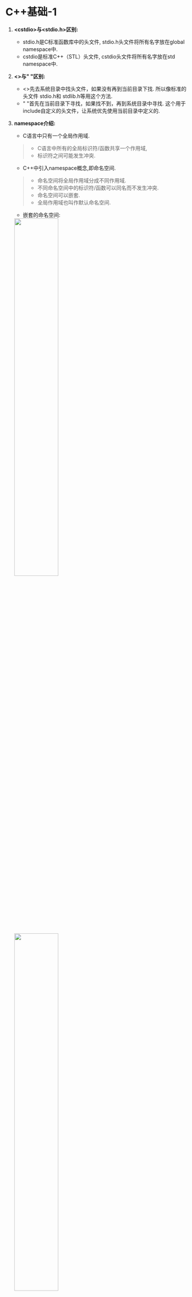 # C++基础-1

1. **\<cstdio>与<stdio.h>区别:**
   - stdio.h是C标准函数库中的头文件, stdio.h头文件将所有名字放在global namespace中.
   - cstdio是标准C++（STL）头文件, cstdio头文件将所有名字放在std namespace中.
2. **<>与" "区别:**
   - <>先去系统目录中找头文件，如果没有再到当前目录下找. 所以像标准的头文件 stdio.h和 stdlib.h等用这个方法.
   - " "首先在当前目录下寻找，如果找不到，再到系统目录中寻找. 这个用于include自定义的头文件，让系统优先使用当前目录中定义的.
3. **namespace介绍:**
   - C语言中只有一个全局作用域.
   > - C语言中所有的全局标识符/函数共享一个作用域, 
   > - 标识符之间可能发生冲突.

   - C++中引入namespace概念,即命名空间.
   > - 命名空间将全局作用域分成不同作用域.
   > - 不同命名空间中的标识符/函数可以同名而不发生冲突.
   > - 命名空间可以嵌套.
   > - 全局作用域也叫作默认命名空间.

   - 嵌套的命名空间:
   <img src="../image/screenshot_namespace.png" width="50%" height="50%" />
   <img src="../image/screenshot_namespace1.png" width="50%" height="50%" />

   using指令: 可以使用using namespace 指令告诉编译器后续代码正在使用那个命名空间中的标识符/函数.
4. **继承和派生类:**
   - 继承允许我们依据另一个类来定义一个类,这使得创建和维护一个应用程序变得更容易,也达到了重用代码功能和提高效率的效果.
   - 当创建一个类时,不需要重新编写成员变量和成员函数,只需要指定新建的类继承一个已有的类即可.这个已有的类称为基类, 新建的类称为派生类.
   例: 
      单继承:`class derived-class: public/protected/private base-class`  
      多继承: `class derived-class: public/protected/private base-class, public/protected/private base-class1`
   - 继承有三种继承类型:public, protected, private. 我们通常使用public.
     公有继承(public): 当一个类派生自公有基类时,基类的公有成员也是派生类的公有成员,基类的保护成员也是派生类的保护成员,基类的私有成员不能直接被派生类访问,但是可以通过调用基类的公有和保护成员来访问.
     保护继承(protected): 当一个类派生自保护基类时, 基类的公有和保护成员将称为派生类的保护成员.
     私有继承(private): 当一个类派生自私有基类时, 基类的公有和保护成员将成为派生类的私有成员.
5. **访问控制和继承:**
   **在没有继承的情况下，protected和private相同.**
    ![截图](../image/screenshot.png)
6. **重载运算符和重载函数:**  
   - 当调用一个重载函数或重载运算符时，编译器通过所使用的参数类型与定义中的参数类型进行对比,决定选用最合适的定义,选择最合适的重载函数或重载运算符的过程称为**重载决策**.
   - 重载函数: 在同一作用域内,可以声明几个功能类似的同名函数,但是这些函数的形参(个数或类型或顺序)必须不同.
   - 重载运算符: 可以重新定义或重载C++内置的大部分运算符.
      > 重载的运算符是带有特殊名称的函数,函数名是由关键字operator和其后要重载运算符符号构成的,与其他函数一样,重载运算符有一个返回类型和一个参数列表.例:`Box operator+(const Box& b)`
    <img src="../image/screenshot_operator.png" width="30%" height="30%" />
   - 上图例子中中的 if (p1 == p2) 语句，相当于对象p1调用函数“operator==”，把对象p2作为一个参数传递给该函数，从而实现了两个对象的比较。
7. **多态和虚函数:**
   
   <img src="../image/screenshot_duotai.png" width="30%" height="30%" />

   - 上图中导致输出错误的原因是调用函数area()被编译器设置为基类中的版本,这就是所谓的**静态多态**或**静态链接**-函数调用在程序执行前就已经设置好了,故也叫**早绑定**.
  
   <img src="../image/screenshot_duotai_virtual.png" width="30%" height="30%" />

   - 上图中输出正确结果原因是area()函数会在每个子类中具有不同的实现.这就是**多态**的一般使用方式.
   - 虚函数: 是在基类中使用关键字virtual声明的函数. 在派生类中重新定义基类中定义的虚函数时, 会告诉编译器不要静态链接到该函数, 这种操作称为**动态链接**或**后期绑定**.
   - 纯虚函数: 在基类中定义虚函数，以便在派生类中重新定义该函数更好地适用于对象，但是您在基类中又不能对虚函数给出有意义的实现，这个时候就会用到纯虚函数。

   - **虚函数机制：每个含有虚函数的类都有各自的一张虚函数表VTABLE。每个派生类的VTABLE继承了它各个基类的VTABLE，如果基类VTABLE中包含某一项（虚函数的入口地址），则其派生类的VTABLE中也将包含同样的一项，但是两项的值可能不同。如果派生类中重载了该项对应的虚函数，则派生类VTABLE的该项指向重载后的虚函数，如果派生类中没有对该项对应的虚函数进行重新定义，则使用基类的这个虚函数地址。在创建含有虚函数的类的对象的时候，编译器会在每个对象的内存布局中增加一个vptr指针项，该指针指向本类的VTABLE。在通过基类对象的指针（设为bp）调用一个虚函数时，编译器生成的代码是先获取所指对象的vtb1指针，然后调用vtb1所指向类的VTABLE中的对应项（具体虚函数的入口地址）.**

    ```cpp
      // C++ program for function overriding 

      #include <bits/stdc++.h> 
      using namespace std; 

      class base 
      { 
      public: 
      virtual void print () 
      { cout<< "print base class" <<endl; } 

      void show () 
      { cout<< "show base class" <<endl; } 
      }; 

      class derived:public base 
      { 
      public: 
      void print () //print () is already virtual function in derived class, we could also declared as virtual void print () explicitly 
      { cout<< "print derived class" <<endl; } 

      void show () 
      { cout<< "show derived class" <<endl; } 
      }; 

      //main function 
      int main() 
      { 
      base *bptr; 
      derived d; 
      bptr = &d; 

      //virtual function, binded at runtime (Runtime polymorphism) 
      bptr->print(); 

      // Non-virtual function, binded at compile time 
      bptr->show(); 

      return 0; 
      } 

    ```

      > `virtual int area() = 0;` = 0 告诉编译器,函数没有主体, 是纯虚函数.
    当类声明中包含纯虚函数时，这个类就称为一个**抽象基类**, 抽象类不能创建对象.
    [抽象基类](https://mp.weixin.qq.com/s?__biz=MzI3MDQyMDE2OQ==&mid=2247483809&idx=1&sn=144348310332b6a5de32155a7b4318a6&chksm=ead01007dda79911218cc31d467f41635e28f909e22778e83b490cc842a476151ceeb6713c95&mpshare=1&scene=1&srcid=&sharer_sharetime=1592918136665&sharer_shareid=87c63c66f42a4150bca9a3d2a69b5061&exportkey=A7%2B%2Fuf0ZpqScS3kyQlBUPuM%3D&pass_ticket=R96mvFDYo82O%2Fc57eWjA4QoEvDw%2F%2BpQ1a7j09aliMQ1EM4LeBaECwTCGmavT3NOK#rd)

    <img src="../image/lingxingjicheng.png" width="30%" height="30%" />

   - **多重继承:** 继承一个以上的基类, 多重继承容易产生的问题是菱形继承，带来的问题就是`derivedClass`和`baseClass`之间有两条通道，因此在构造`derivedClass`时会调用两次`baseClass`.解决这个问题的方法是采用虚继承——`virtual`继承. 
   [多重继承](https://mp.weixin.qq.com/s?__biz=MzI3MDQyMDE2OQ==&mid=2247483809&idx=1&sn=144348310332b6a5de32155a7b4318a6&chksm=ead01007dda79911218cc31d467f41635e28f909e22778e83b490cc842a476151ceeb6713c95&mpshare=1&scene=1&srcid=&sharer_sharetime=1592918136665&sharer_shareid=87c63c66f42a4150bca9a3d2a69b5061&exportkey=A7%2B%2Fuf0ZpqScS3kyQlBUPuM%3D&pass_ticket=R96mvFDYo82O%2Fc57eWjA4QoEvDw%2F%2BpQ1a7j09aliMQ1EM4LeBaECwTCGmavT3NOK#rd)

8. **数据抽象和数据封装:**
   - 数据抽象指只向外界提供关键信息,并隐藏实现细节.C++类为数据抽象提供了可能,其可以向外界提供用于操作的公有方法,外界实际上并不清楚类的内部实现.
   - 数据抽象和数据封装的好处:
     > 类的内部受到保护,不会因无意的用户级错误导致对象状态受损.
     > 类实现可能随着时间的推移而发生变化,以便对应不断变化的需求,或者应对那些要求不改变用户级代码的错误报告。
9.  **预处理器:**
    - 预处理器是一些指令,指示编译器在实际编译之前所需完成的预处理.
    - 所有的预处理器指令都是以(#)开头,只有空格符可以出现在预处理器之前,预处理器指令不是C++语言,所以它们不会以分号(;)结尾.
      > `#include`指令用于把头文件包含到源文件中.
    - #define预处理指令用于创建符号常量,该符号常量通常被称为**宏**.
      > 例: `#define PI 3.14159`
    - 参数宏:使用#define来定义一个带参数的宏.
      > 例: `#define MIN(a,b) (a < b ? a : b)`
    - 条件编译: 可以用来有选择的对部分程序源代码进行编译.
      <img src="../image/screenshot_define.png" width="100%" height="100%" />
10. **信号处理:**
    - 信号是由操作系统传给进程的中断,会提前终止一个程序,可以通过ctrl+c产生中断.
    - 下表所列信号可以在程序中捕获:
      <img src="../image/screenshot_signal.png" width="70%" height="70%" />
    - C++信号处理库提供signal函数来捕获突发/中断事件.
      > 例: `signal(SIGINT, signalHandler);`  //捕获到ctrl+c中断时执行signalHandler函数.
    - raise()函数:其可以生成突发/中断信号.
      > 例: `raise( SIGINT);` // 可以产生一个与ctrl+c效果相同的一个中断.
11. **异常处理:**
    - C++异常是指在程序运行时发生的特殊情况,比如尝试除以零操作.
    - C++异常处理涉及到三个关键字:
      > throw: 当出现问题时,程序会抛出一个异常.
      > catch: 用于捕获异常,可以捕获C++标准内置的异常(定义在\<exception>中)),也可以自定义异常.
      > try: try块中放置可能抛出异常的代码,try块中的代码被称为**保护代码**.
12. **动态内存:**
    - C++程序中的内存分为两部分:
      > - 栈: 在函数内部声明的所有变量都占用栈内存.
      > - 堆: 用于动态内存分配.
    - 很多时候,我们无法提前预知需要多少内存来存储某个定义变量中的特定信息,所需内存的大小需要在运行时才能确定,这时就需要分配堆中的内存,使用new和delete运算符.
      > 例: `int *array=new int [m];`  //动态分配,数组长度为 m
13. **模板:**
    [模板讲解](https://blog.csdn.net/lms1008611/article/details/81985815)
    - 人们需要编写多个形式和功能都相似的函数或类, 于是C++引人了**函数模板**和**类模板**, 编译器从函数模板和类模板可以自动生成多个函数和类，避免了程序员的重复劳动.
      例: ./template/template.c
    * 函数模板:
    > 函数模板可以用来创建一个通用的函数，以支持多种不同的形参，避免重载函数的函数体重复设计.
    ```
      template<typename(或class) T>
      <返回类型><函数名>(参数表)
      {
        函数体
      }
    ```
14. **智能指针:**
    - 动态内存管理经常会出现两种问题: 一种是忘记释放内存, 会造成内存泄漏; 一种是尚有指针引用内存的情况下就释放了它, 就会产生引用非法内存的指针.
    - 为了更加容易（更加安全）的使用动态内存, 引入了智能指针的概念. 智能指针的行为类似常规指针, 重要的区别是它负责自动释放所指向的对象.
    - 智能指针分类:
      > unique_ptr: 持有对对象的独有权, 即unique_ptr不共享它所管理的对象(两个unique_ptr不能指向一个对象).
      > shared_ptr: 共享所有权的智能指针，允许多个指针指向同一个对象.
      > weak_ptr: 不控制所指向对象生存期的智能指针，它指向一个由shared_ptr管理的对象，将一个weak_ptr绑定到一个shared_ptr不会改变shared_ptr的引用计数。一旦最后一个指向对象的shared_ptr被销毁，对象就会被释放，即使有weak_ptr指向对象，对象还是会被释放.
15. **引用:**
    - 引用不是对象, 而是一个对象的一个别名.
    - 定义指针时编译器会自动分配内存, 而引用不会单独分配空间.
    - 指针作为参数时, 会拷贝指针作为参数, 由于指针指向的是一个对象, 因此在函数内可以实现对指针所指向对象的修改. 引用作为参数时, 实际是传递对象的本身因此不需要拷贝. 
16. **vector:**
    - vector将元素存储在连续内存空间中, 当添加的元素超过原先分配的内存大小时, 就需要重新申请空间, 并把原来的元素移到新的内存中. 通常vector实现通常会比空间需求分配更大的空间, 以避免在添加元素时频繁的重新分配空间并对数据进行移动.
17. **class**和**struct**: 本质没有区别(都可以定义类), 只是默认访问控制权限不同(class默认为private, struct默认为public)
18. **sizeof**: 其是操作符而不是函数, 结果为参数数据占用的空间大小而不是参数维数.
    **strlen**: 从参数所指向的内存开始往后计数, 直到内存中的内容为0(即'\0').
    **string**: 字符串是以'\0'结尾的字符数组.

    <table><tr><td bgcolor=AntiqueWhite>char *str3 = "hello";//最后有一个”隐形“的'\0'
    
    printf("test3 %lu %lu\n\n", sizeof(str3), strlen(str3)); //8 5
    注: str3并不是一个数组，而是一个字符指针, 因此sizeof(str3)为8, strlen还是从str3指向的地址开始，直到遇到’\0’，即得到长度5</td></tr></table>
    <table><tr><td bgcolor=AntiqueWhite> char str1[8] = "hello";
    
    printf("test1 %lu %lu\n\n", sizeof(str1), strlen(str1)); //8 5
    注: str1占用空间是8，而strlen仍然是5</td></tr></table>
    <table><tr><td bgcolor=AntiqueWhite> char str2[] = {'h','e','l','l','o'};
    
    printf("test2 %lu %lu\n\n", sizeof(str2), strlen(str2)); //5 10
    注: 在str2中没有看到'\0'，所以你可能看到的结果是10，也可能是另外一个莫名其妙的值，甚至可能导致程序崩溃</td></tr></table>
    <table><tr><td bgcolor=AntiqueWhite> char str4[] = "hello";
    
    testArr(str4);//8 5 
    注: 当数组作为参数时，实际上只是一个指针，所以用sizeof计算时，会得到8</td></tr></table>
    <table><tr><td bgcolor=AntiqueWhite> char str6[10] = {0};
    
    printf("test6 %lu %lu\n\n", sizeof(str6), strlen(str6)); //10 0
    注: sizeof结果为10，但是由于都是0，因此strlen得到长度位0</td></tr></table>
    <table><tr><td bgcolor=AntiqueWhite> char str7[5] = "hello";
    
    printf("test7 %lu %lu\n\n", sizeof(str7), strlen(str7)); //5 10
    注: sizeof结果是5，它没有空间容纳最后的’\0’, 因此导致strlen计算的结果和test2一样，可能会是任意值</td></tr></table>

19. **const用法:**
	参考资料[链接](https://www.jb51.net/article/118141.htm)
	1. 修饰常量:
	> * 基本原则: const 变量不可修改.
	2. const与指针:
	> const与指针的关系分为两种: 
	> * `const int* val`或`int const *val`: 可以改变指针指向，不能改变所指变量的值.
	> * `int* const val`: 不能改变指针指向，可以改变所指变量的值.
	> 总结: **左定值, 右定向**
    3. const修饰类对象:
	> * 基本原则: const修饰类对象时，其对象中的任何成员都不能被修改. const修饰的对象，该对象的任何非const成员函数都不能调用该对象，因为任何非const成员函数都会有修改成员变量的可能.
	4. const修饰类的成员变量
	> * 基本原则: const修饰的成员变量不能被修改，同时只能在初始化列表中被初始化，因为常量只能被初始化，不能被赋值.
	5. const修饰类的成员函数:
	> * 基本原则: 不能修改对象中的成员变量, 也不能调用类中任何非const成员函数(因为调用非const成员函数可能会修改对象中的成员变量).

20. **const常量与define宏定义的区别:**
	1. 处理阶段不同:
	> define是在预处理阶段，define常量从未被编译器看见，因为在预处理阶段就已经替换了. 而const常量在编译阶段使用.
	2. 类型和安全检查不同:
	> define没有类型，不做任何检查，仅仅是字符替换，没有类型安全检查，并且在字符替换时可能会产生意料不到的错误. const常量有明确的类型，在编译阶段会进行类型检查.
	3. 存储方式不同:
	> define是字符替换，有多少地方使用，就会替换多少次，不会分配内存. 编译器通常不会为const常量分配空间，只是将它们保存在符号表内，使他们成为一个编译期间的一个常量，没有读取内存的操作，效率也很高.
	
21. **static作用:**
	参考资料[链接](https://www.jianshu.com/p/321afbde1b48)
	1. 全局静态变量: 
   	> * 在全局变量前加关键字static, 全局变量就定义成为一个全局静态变量.
	> * 内存中位置: 静态存储区(在整个程序运行期间一直存在)
	> * 初始化: 未经初始化的全局静态变量会被自动初始化为0(自动对象的值是任意值)
	> * 静态全局变量与普通全局变量的区别在于: 全局静态变量在声明他的文件之外是不可见的，准确地说是从定义之处开始，到文件结尾．其他文件中可以定义相同名字的变量，不会产生冲突. 
	> 例: 加了static关键字的全局变量只能在本文件中使用. 例如在a.c中定义了static int a=10;那么在b.c中用extern int a是拿不到a的值得，a的作用域只在a.c中.

    2. 局部静态变量: 
   	> * 在局部变量前加上关键字static, 局部变量就变成一个局部静态变量.
	> * 内存中位置: 静态存储区
	> * 初始化: 未经初始化的全局静态变量会被自动初始化为0(自动对象的值是任意值)
	> * 作用域: 作用域仍为局部作用域，当定义它的函数或语句块结束的时候，作用域结束．但是当局部静态变量离开作用域后并没有销毁，而是仍然驻留在内存当中，只不过我们不能再对它进行访问，直到该函数再次被调用，并且值不变．
 
    3. 静态函数: 
	> * 在函数返回类型前加关键字static, 函数就定义为静态函数. 函数的定义和声明在默认情况下都是extern的, 静态函数与普通函数不同，它只能在声明它的文件中可见，不能被其他文件所使用.
	> 定义静态函数的好处在于: 静态函数不能被其他文件使用, 其他文件中可以定义相同名字的函数，不会发生冲突.

	4. 类的静态成员:
	> * 相对于非静态数据成员(每个实例都会有一个数据成员的拷贝), 静态数据成员在程序中有且仅有一个拷贝, 由该类型的实例对象所共享. 也就是说，**静态数据成员是该类的所有对象共有的**. 
	> * 因为静态数据成员在全局区，属于类所有对象共享，所以，它不属于特定的实例，在没有产生类实例的作用域也可见，即在没有产生类实例时，我们就可以操作它.
	> * 与全局变量相比，静态数据成员具有两个优势: 第一，静态数据成员没有进入程序的全局命名空间，所以不存在与其他名字冲突的可能性，另外一点，静态数据成员可以是private成员，而全局变量不行，从这一方面说，静态数据成员维护了类的封装性.

	5. 类的静态函数:
	> * 与静态数据成员一样，我们可以为类创建静态成员函数，它为类的全部实例服务．
	> * 静态成员函数的this指针是缺省的，这很好理解，因为其并不属于某一个对象; 而普通成员函数一般都隐藏了一个指向自身的this指针.
	> * 因为静态成员函数的this指针是缺省的，所以其没办法访问类的非静态成员函数（联系this指针的作用），只能访问类的静态数据成员和静态成员函数.
	> * 因为静态成员函数的this指针是缺省的，所以不能将其定义为虚函数，因为虚函数表需要通过this指针访问。同理静态成员变量也无法使用虚函数.

	**注: 对一个类中成员变量和成员函数来说，加了static关键字，则此变量/函数就没有了this指针了，必须通过类名才能访问.**

22. **指针和引用的区别:**
	1. 指针有自己的一块空间, 而引用只是一个别名.
	2. 使用sizeof看一个指针大小为8(64为操作系统), 而引用则是被引用对象的大小.
	3. 指针可以被初始化为NULL, 而引用必须被初始化且必须是一个已有对象的引用.
	4. 作为参数传递时，指针需要被解引用才可以对对象进行操作，而直接对引用的修改都会改变引用所指向的对象.

23. **数组和链表的区别:**
	参考资料[链接](https://www.nowcoder.com/tutorial/93/2550f96bf7034399a3eb6dd3dafdce82)
	1. 数组: 
	> * 数组将元素在内存中连续存放, 可以通过下标快速访问数组中的任何元素. 数组在非末尾插入和删除数据效率低, 插入和删除数据时都会产生数据在内存中的移动和拷贝.
	2. 链表:
	> * 链表中的元素在内存中不是顺序存储的，而是通过存在元素中的指针联系到一起. 如果要访问链表中一个元素，需要从第一个元素开始，一直找到需要的元素位置. 但是增加和删除一个元素对于链表数据结构就非常简单了，只要修改元素中的指针就可以了. 

24. **C++内存管理:**
	参考资料[链接](https://www.jianshu.com/p/19771f5a89ea)
	1. 栈区(stack): 存放为运行时函数分配的局部变量、函数参数、返回数据、返回地址等. 函数执行结束后栈区自动释放. 栈内存分配效率高，由操作系统和编译器自动分配，但存储空间有限.
	2. 堆区(heap): 调用new/malloc函数时在堆区动态分配内存，同时需要调用delete/free来手动释放申请的内存, 否则可能会发生内存泄露和内存越界情况.
	3. 全局区(静态区): 存储程序的全局变量和静态变量.
	4. 常量区: 常量区内存空间存储常量（包括字符串等内容）.
	5. 代码区: 代码区存放函数体的二进制代码.

25. **静态链接库与动态链接库:**
    1. 当程序与静态库链接时，库中所有的目标文件都会被copy到可执行文件中，造成代码量增多. 而动态库是在运行时才将代码copy到内存中.
    2. 因为静态库是在编译的时候就已经完成copy，所以运行速度快，而动态库是在运行的时候才拷贝需要的函数，所以运行速度慢（可以理解为静态库是以空间换了时间）.
    3. 动态库是被多个程序共享，而静态库是每个程序拥有自己的一份copy.
    4. 如果需要对程序中的库进行修改和优化，使用动态库只需要重新将库编译即可；而使用静态库则需要将依赖静态库的文件都重新编译.

26. **inline函数的作用:**
	1. 优点: 指定为内联函数避免频繁调用消耗大量的栈空间。将函数指定为inline，就是在其调用位置展开，从而能对提高运行效率(不用再去寻找函数的实现).
	2. 缺点: 在调用位置展开从而也决定了内联函数的缺点，增大了代码量，从而消耗了内存空间.

27. **extern关键字的作用:**
	告诉编译器，这是一个全局变量或函数，如果在本文件中没有找到相应的变量或函数，可以在后面或其他文件中寻找.

28. **哪些情况下必须使用初始化列表:**
	1. 初始化类的成员有两种方式，一是使用初始化列表，二是在构造函数体内进行赋值操作. 使用初始化列表主要是基于性能问题.
	2. 常量成员，引用类型成员必须采用初始化列表形式，因为这两种成员只能初始化，不能赋值.
	3. 对于没有构造函数的类类型，因为使用初始化列表可以不必调用默认构造函数来完成初始化, 而直接调用拷贝构造函数初始化，这样是非常高效的.

29. **指针函数和函数指针:**
	1. 指针函数，简单的来说，就是一个返回指针的函数，其本质是一个函数，而该函数的返回值是一个指针.
	> 例: `int *fun(int x,int y)`
	2. 函数指针: 指向函数入口地址的指针. **指向函数的指针变量不是固定指向哪一个函数的，而只是表示定义了一个这样类型的变量，它是专门用来存放函数的入口地址的; 在程序中把哪一个函数的地址赋给它，它就指向哪一个函数**.
	> * 参考资料[链接1](https://www.jianshu.com/p/405a81d8e7b4)
	> * 参考资料[链接2](https://www.jianshu.com/p/6e858052b0f9)
	> * 格式: 类型名 (*指针变量名)(函数参数列表)
	> * 函数指针的用途: 调用函数和做函数的参数.

30. **#和##区别:**
	参考资料[链接](https://www.jianshu.com/p/595bd0d4eff3)
	> #: 预处理阶段进行替换.
	> ##: 将##前面与##后面的内容做连接，构成一个新的值，这个新的值不是一个字符串.

31. **单引号(')和双引号("):**
	> 单引号: 表明单个字符.
	> 双引号: 表示字符串.

32. **野指针:**
	> 1. 定义: 指向一个已删除的对象或未申请访问受限内存区域的指针.
	> 2. 产生原因: 
	> * 未初始化指针变量: 
	`int i = 3;`
	`int* p;`
	`*p=i;`  //野指针, p指向的内存访问受限. 因为指针未初始化，**指向的内存块是随机的**.
	> * 指针释放后之后未置空(悬空指针).
	`int i = 3;`
	`int* p = new int[3]`
	`delete [] a;`
	`*p = 3; `  // 野指针, p指向的内存访问受限. 此内存块已被delete释放.

33. **register关键字:**
	> 1. register关键字请求编译器将变量尽可能存储在CPU内部存储器中, 而不是通过内存寻址访问, 以提高效率. 
		注: 如果定义了很多register变量, 可能会超过CPU的寄存器个数, 超过容量, 因此是尽可能.
	> 2. register修饰的几点限制:
	> * register变量必须是能被CPU所接受的类型. 这通常意味着register变量必须是一个单个的值，并且长度应该小于或者等于整型的长度. 不过，有些机器的寄存器也能存放浮点数.
    > * 因为register变量可能不存放在内存中，所以不能用“&”来获取register变量的地址. 由于寄存器的数量有限，而且某些寄存器只能接受特定类型的数据（如指针和浮点数），因此真正起作用的register修饰符的数目和类型都依赖于运行程序的机器，而任何多余的register修饰符都将被编译程序所忽略. 在某些情况下，把变量保存在寄存器中反而会降低程序的运行速度. 因为被占用的寄存器不能再用于其它目的; 或者变量被使用的次数不够多，不足以装入和存储变量所带来的额外开销.
    > * 早期的C编译程序不会把变量保存在寄存器中，除非你命令它这样做，这时register修饰符是C语言的一种很有价值的补充. 然而，随着编译程序设计技术的进步，在决定那些变量应该被存到寄存器中时，现在的C编译环境能比程序员做出更好的决定. 实际上，许多编译程序都会忽略register修饰符，因为尽管它完全合法，但它仅仅是暗示而不是命令.
	> 3. **C++编译器有自己的优化方式，即使不使用register关键字编译器也会自动优化.**

34. **override关键字:**
	参考资料[链接](http://c.biancheng.net/view/1561.html)
	> override关键字告诉编译器, 该函数应该**覆盖**基类中的函数. 如果该函数实际上没有覆盖任何函数, 例如形参类型不同则无法覆盖, 则会导致编译器报错.

35. **STL--string类**
* C++ 从 C 继承的字符串概念仍然是以 '\0' 为结束符的 char 数组。
* 字符串中元素的访问可使用两种方法访问字符串中的单一字符：下标操作符[] 和成员函数at()，两者区别：
  > 1）下标操作符 [] 在使用时不检查索引的有效性
	> 2) 函数 at() 在使用时会检查下标是否有效。
* find() 函数和没有搜索到期望的字符（或子串），则返回 npos；若搜索成功，则返回搜索到的第 1 个字符或子串的位置

36. **STL--容器**
容器资料[链接](http://c.biancheng.net/stl/sequence_container/)
* array<T,N> (数组容器) ：是一个长度固定的序列，有 N 个 T 类型的对象，不能增加或删除元素。
* vector<T> (向量容器) ：是一个长度可变的序列，用来存放T类型的对象。必要时，可以自动增加容量，但只能在序列的末尾高效地增加或删除元素。
* deque<T> (双向队列容器) ：是一个长度可变的、可以自动增长的序列，在序列的两端都不能高效地增加或删除元素。
* list<T> (链表容器) 是一个长度可变的、由 T 类型对象组成的序列，它以双向链表的形式组织元素，在这个序列的任何地方都可以高效地增加或删除元素。访问容器中任意元素的速度要比前三种容器慢，这是因为 list<T> 必须从第一个元素或最后一个元素开始访问，需要沿着链表移动，直到到达想要的元素。
* forward list<T> (正向链表容器) ：是一个长度可变的、由 T 类型对象组成的序列，它以单链表的形式组织元素，是一类比链表容器快、更节省内存的容器，但是它内部的元素只能从第一个元素开始访问。

37. **STL--map容器**
**map容器资料[链接](http://c.biancheng.net/stl/map/)** ,map容器是一种关联容器，对象的位置取决于和它关联的键的值。
**map容器有四种：**
  > 1. map<K,T>: 保存pair<const K,T>类型的元素。map容器中的每个键值都是唯一的，不允许有重复的键值，可以进行一对一或者一对多的映射。map容器中的元素都是有序的，元素在容器中内的顺序是通过比较键确定的。
	> 2. multimap<K,T>:与map<K,T>容器类似，也会对元素排序。不通点在于multimap容器允许使用重复的键值。
	> 3. unordered_map<K,T>:其中的pair<const K,T>元素的顺序并不是由键值确定的，而是由键值的哈希表决定的。
	> 4. unordered_map<K,T>:也可以通过键值生成的哈希值来确定对象的位置，允许有重复的键值。

38. **map容器：**
- map<K,T>每个T类型的对象都有一个关联的K类型的键。容器内对象的位置是通过比较键决定的,map 使用 less<K> 对元素排序。
- STL map 容器对元素的组织方式并没有具体要求，但元素一般都会保存在一个平衡二叉树中。容器中的元素被组织成一个平衡二叉树，因而树的高度——根节点和叶节点之间的高度是最低的。如果每个节点的左子树和右子树的高度差不超过 1，那么可以说这棵二叉树就是平衡的。
- map<K，T> 中的每个元素都是同时封装了对象及其键的 pair<const K，T> 类型对象，这里不能修改 const K，否则会影响容器结构。
- map元素创建函数：
	> pair<const K,T>和make_pair:插入map中不存在的元素。例：std::pair<char,int>('a',100)
	> make_pair <T1,T2>()  例：std::make_pair("Ann",25)
- map插入元素函数：
  > 成员函数 insert():返回一个 pair<iterator,bool> 对象。对象的成员 first 是一个map<K,T>迭代器, 它要么指向插入元素，要么指向阻止插入的元素。如果 map 中已经保存了一个和这个键相同的对象，就会出现后面这种情况。这个对象的成员变量 second (布尔型)是返回对象，如果插入成功，返回值为 true，否则为 false。
- map获取元素函数：
  > 成员函数 at() 返回的是参数键对应的对象。如果这个键不存在，就会拋出 out_of_range 异常。
	> 成员函数 find() 可以返回一个元素的迭代器，这个元素的键值和对象匹配。
- map删除元素函数：
  > 成员函数erase(): 通过迭代器或键值删除元素
- map迭代器：
  > for (std::map<char,int>::iterator it=mymap.begin(); it!=mymap.end(); ++it)
				std::cout << it->first << " => " << it->second << '\n';

39. **emplace_back()取代push_back():**
> push_back()函数向容器中加入一个临时对象时，首先会调用构造函数生成这个对象，然后调用拷贝构造函数将这个对象放入容器中，最后释放临时对象。
> emplace_back()函数向容器中加入临时对象，临时对象原地构造，没有赋值或移动的操作。
**emplace()与insert():**
> 与上例相同
**综上：emplace_back()/emplace()相比push_back()/insert()最大的作用是避免了不必要的临时变量，因此执行速度快、效率更高。**

40. **virtual析构函数**:
> 定义一个父类的指针，指向子类对象，而在delete 父类指针时，期望释放对象。但父类析构函数不加Virtual修饰，则只会调用父类析构函数，而不调用子类析构函数，导致只释放了对象的父类部分，而子类部分没有释放.

41. **explicit关键字:**
> 主要是用来修饰类的构造函数，表明该构造函数是显式的，禁止单参数构造函数的隐式转换, 即如果c++类的其中一个构造函数有一个参数，那么在编译的时候就会有一个缺省的转换操作：将该构造函数对应数据类型的数据转换为该类对象。
[explicit讲解1](https://www.jb51.net/article/101557.htm)
[explicit讲解2](https://www.cnblogs.com/gklovexixi/p/5622681.html)

42. **C++类中的特殊成员函数:**
  六个函数特殊成员函数分别是：  
  * 默认构造函数:
    > 默认构造函数指不需要参数就能初始化的构造函数。包含无参和所有参数有默认值两种类型的构造函数。
  * 复制构造函数:
    > 复制构造函数用于将一个对象复制到新创建的对象中，它用于**利用一个同类对象初始化一个新创建的对象**.

    > 默认复制构造函数的功能局限:默认的复制构造函数是逐个复制非静态成员的值. 这种复制操作是**浅拷贝**.因此在以下场景需要提供显式地复制构造函数.
    > - 类声明中包含静态成员变量
    > - 类成员是使用new分配动态内存来初始化的指向数据的指针

  * 赋值运算符:
    > 赋值运算符在将已有的对象赋给另一个对象的时候调用.
    > 默认的赋值运算符也是对成员进行逐个的值复制——**浅拷贝**.
  * 析构函数
  * 移动构造函数
    > C++11新增，该类的右值对象为参数的构造函数，其余同复制构造函数。
  * 移动复制运算符
    > 同复制赋值运算符，唯一不同是参数为右值。
  **C++11新增了=default和=delete函数修饰符，提示编译器使用默认或者删除默认的特殊函数。需要注意的是这两个修饰符只能修饰上述特殊函数.**
  [default讲解](https://mp.weixin.qq.com/s?__biz=MzI2OTA3NTk3Ng==&mid=2649284831&idx=1&sn=177853e985bb3d443b736e7f63152a9d&chksm=f2f993b8c58e1aae2f353beefa1dd30b50ec5ecde2e9f18a5af799286deb5a125305b5232b00&mpshare=1&scene=1&srcid=0326Mq0sWvh9bTYMTlZumlTn&sharer_sharetime=1585311683398&sharer_shareid=87c63c66f42a4150bca9a3d2a69b5061&exportkey=AxJXk5ZcW%2B1aJ7YUQJGB0%2BI%3D&pass_ticket=QGB2T9QUKj9%2FDBqTZFRux2fE2MBP33SOaQpnm2b6PMup%2BAIscHX8wNq7hY6vPvW%2F#rd)
  [特殊成员函数讲解](https://www.jb51.net/article/155953.htm)

43. **多进程和多线程:**
  * 基于进程的多任务处理是**程序的并发执行**.
  * 基于线程的多任务处理是同一**程序的片段的并发执行**.
  > 多线程程序包含可以同时运行的两个或多个部分。这样的程序中的每个部分称为一个线程，每个线程定义了一个单独的执行路径.
  > 多个线程访问同一资源时，为了保证数据的一致性，最简单的方式就是使用 mutex（互斥锁）.
  [互斥锁讲解](https://www.cnblogs.com/zhanghu52030/p/9166737.html)

44. **左值,右值和左值引用,右值引用:**
  [左,右值含义](https://www.jianshu.com/p/d19fc8447eaa)
  * C++11中可以取地址的、有名字的就是左值.
  * C++11中不能取地址的、没有名字的就是右值（将亡值或纯右值）.
  **区分左值和右值的便捷方法：看能不能对表达式取地址，如果能，则为左值，否则为右值.**

  * 左值引用就是对一个左值进行引用的类型. 右值引用就是对一个右值进行引用的类型.
  **左值引用只能绑定左值，右值引用只能绑定右值，如果绑定的不对，编译就会失败.**
  
  > 1. 左值引用， 使用 T&, 只能绑定左值
  > 2. 右值引用， 使用 T&&， 只能绑定右值
  > 3. 常量左值， 使用 const T&, 既可以绑定左值又可以绑定右值
  > 4. 已命名的右值引用，编译器会认为是个左值

45. **深浅拷贝:**
  [深浅拷贝含义1](https://www.jb51.net/article/120922.htm)
  [深浅拷贝含义2](https://www.yanbinghu.com/2020/01/05/12139.html)
  * 浅拷贝:指的是仅拷贝对象的所有成员，而不包括其引用对象（例如指针指向的内容）.
  * 深拷贝:除了拷贝其成员本身的值之外，还拷贝的成员指向的动态内存区域等类似的内容.

46. **static_cast:**
  * 用于基类和派生类之间指针或引用的转换
    > 上行转换（派生类转换为基类）是安全的.
    > 下行转换（基类转换为派生类）是不安全的(因为没有动态类型检查).
  * 基本类型数据之间的转换.
  * 空指针转换为目标类型的指针.
  * 任何类型转换为`void`类型.

  注意：static_cast不能转换掉expression的const、volatile、或者__unaligned属性

47. **dynamic_cast:**
  * 用于基类和派生类之间指针或引用的转换
    > 上行转换和下行转换都是安全的，还可以用于类之间的交叉转换.

48. **const_cast:**
  * `const_cast` 用于移除变量的`const`或者`volatile`限定符(只能进行指针、引用类型转换).

49. **reinterpret_cast:**
  * `reinterpret_cast`可以用来处理无关类型之间的转换.

50. **原码，反码和补码:**
  * 原码，反码和补码: [原码，反码和补码讲解](http://www.itheima.com/news/20200116/103436.html)
    - 原码: 原码就是符号位加上真值的绝对值，即用第一位表示符号，其余位表示值.
      > [+1]（原码） = 0000 0001
      > [-1]（原码） = 1000 0001
      > 原码是人脑最容易理解和计算的表示方式.
    - 反码: 正数的反码是其本身，负数的反码是在其原码的基础上，符号位不变，其余各个位取反.
      > [+1] = [00000001]（原码）= [00000001]（反码）
      > [-1] = [10000001]（原码）= [11111110]（反码）
      > 可见如果一个反码表示的是负数，人脑无法直观的看出来它的数值。通常要将其转换成原码再计算.
    - 补码: 正数的补码就是其本身，负数的补码是在其原码的基础上，符号位不变，其余各位取反，最后+1.
      > [+1] = [00000001]（原码） = [00000001]（反码） = [00000001]（补码）
      > [-1] = [10000001]（原码） = [11111110]（反码） = [11111111]（补码）
      > 对于负数，补码表示方式也是人脑无法直观看出其数值的。通常也需要转换成原码在计算其数值.

    * 补码做为计算机中二进制储存形式.
    * 补码产生原因: 在计算机中的数值运算归根截底都是加法运算, 原码和反码在计算减法运算时不能解决所有问题，因此补码恰好解决了所遇到的问题.[详见](http://www.itheima.com/news/20200116/103436.html)

51. **this:**
  * `this`指针是所有成员函数的**隐含参数**, 可以通过`this`指针访问对象的非静态函数和成员变量。
  [this 指针](http://c.biancheng.net/view/170.html)

52. **类成员初始化列表:**
  [Member Initializer List](https://www.geeksforgeeks.org/when-do-we-use-initializer-list-in-c/)
  [Member Initializer List Example](https://www.geeksforgeeks.org/output-of-c-program/)
  * 优先使用成员初始化列表而不是构造函数内赋值操作，因为成员初始化列表效率更高些.

53. **类的前置声明:** (详见`./design_pattern/adapter_pattern.cpp`) 
    [类的前置声明一](https://mp.weixin.qq.com/s?__biz=MzI3MDQyMDE2OQ==&mid=2247483747&idx=1&sn=f31b2047e10cc040b68005d30f11de41&chksm=ead010c5dda799d308303a3ca44b99cb5b618f3650abc50420cebf469eeb34e3ff87f5019e13&mpshare=1&scene=1&srcid=&sharer_sharetime=1592924309287&sharer_shareid=87c63c66f42a4150bca9a3d2a69b5061&exportkey=AwZ2A%2BZsNrCDwHN6uHs%2B6AQ%3D&pass_ticket=R96mvFDYo82O%2Fc57eWjA4QoEvDw%2F%2BpQ1a7j09aliMQ1EM4LeBaECwTCGmavT3NOK#rd)

    [类的前置声明二](https://mp.weixin.qq.com/s?__biz=MzI3MDQyMDE2OQ==&mid=2247483756&idx=1&sn=77b3877bdbe4f4e2cc80dd1d64dc10ec&chksm=ead010cadda799dc4ebeab07267235595bcbb2b1a4558b5694d1199bc2eec9b230d1ec42c0f3&mpshare=1&scene=1&srcid=&sharer_sharetime=1592960426181&sharer_shareid=87c63c66f42a4150bca9a3d2a69b5061&exportkey=A7ESpiU5x4cScY7UASjmL18%3D&pass_ticket=8lPzPI0TIY4zO2p8OJ6ssxZkPe4tS%2B5wv9IW0WvqUkJXLUSr0XKlxi64x2vY7qvS#rd)

    - 类的前置声明应用场景: 利用前置类型声明解决文件循环引用.
    - 类的前置声明使用: 使用前置类型声明只允许声明这个类型的指针和引用.
    - 通过解决头文件的循环引用问题，可以有以下启发:
      > 如果使用的仅仅是一个类的指针，没有使用这个类的具体对象（非指针), 也没有访问到类的具体成员，那么前置声明就可以了. 因为指针这一数据类型的大小是特定的，编译器可以获知.
      > 如果可以不包含头文件，那就不要包含, 尽量使用前置声明解决问题(因为前置类声明不能获得类的定义，因此当用到类的成员函数或成员变量时，需要通过包含头文件的方式获取类的定义，而前置类声明无法做到这点).
      > 尽量在CPP文件中包含头文件，而不要在头文件中包含.
    - 类的前置声明优点: 使用前置类型声明只允许声明这个类型的指针和引用, 由于指针类型的大小是固定的, 因此对于上述代码来说ClassInfo类的大小始终是固定的，不管Student类有多复杂, 因此前置类型声明极大的减小了类的大小.

54. **多线程:**
    ```cpp
    #include <iostream>
    #include <thread>

    void function_1() 
    {
      std::cout << "I'm function_1()" << std::endl;
    }

    int main() 
    {
      std::thread t1(function_1);
      // do other things
      t1.join();
      return 0;
    }
    ```
    - **同时声明的多线程运行的顺序不一定与定义相同.**

    - `join()`([join与detach](https://www.jianshu.com/p/5d273e4e3cbb)): 主线程会一直阻塞直到子线程执行完成, 即等待子线程结束后在结束主线程.
    - `detach()`: 将`t1`线程放在后台运行,所有权和控制权交给`C++`托管，以确保与线程相关的资源在线程退出后能被正确的回收. 这种被分离的线程被称为**守护线程（daemon threads）**, 线程分离后即使该线程的对象被析构，线程还是能够在后台运行的，只是主线程不能通过对象名与这个线程进行通讯.

    
    - **竞争条件(race condition)([竞争条件与互斥锁](https://www.jianshu.com/p/4a2578dd9b5d)):**最常见的就是**数据竞争(data race)**,即线程之间共享数据.
    - 使用互斥锁`std::mutex`进行资源保护, **`lock()`与`unlock()`**对资源进行上锁和解锁. 但是当`lock()`和`unlock()`之间的语句发生了异常，`unlock()`语句没有机会执行进而导致导致资源一直处于上锁状态.
    - `std::lock_guard`可以解决`unlock()`未执行导致资源一直上锁的情况. `lock_guard`在类的构造函数中创建资源，在析构函数中释放资源.
  
    
    - **死锁([死锁](https://www.jianshu.com/p/c01e992a3d9d)):**当某个`mutex`上锁后一直不释放，另一个线程访问该锁保护的资源的时候，就会发生死锁，这种情况下使用`lock_guard`就可以保证析构时能释放资源，但是当需要使用两个及以上互斥元的时候，仅仅使用`lock_guard`并不能保证不会发生死锁，因此避免死锁方法如下:
    > 1. 严格规定上锁的顺序，按照相同的顺序上锁
    > 2. 如果想同时对多个互斥锁上锁，要使用`std::lock(mutex1,mutex2)`对多个互斥锁同时上锁.

    
    - **`unique_lock`([unique_lock](https://www.jianshu.com/p/34d219380d90))**: `lock_guard`只能保证在构造和析构的时候执行上锁和解锁操作，而其本身并没有提供上锁和解锁的接口, 当需要分块上锁资源时, 则需要实例化多个`lock_guard`对象, 而`unique_lock`提供了`lock()`和`unlock()`接口，能记录现在处于上锁还是没上锁状态，在析构的时候，会根据当前状态来决定是否要进行解锁. 但是`unique_lock`的效率低于`lock_guard`.

    
    
    - **`condition_variable`([condition_variable1](https://www.jianshu.com/p/c1dfa1d40f53))([condition_variable2](https://www.bbsmax.com/A/KE5Q11ly5L/))**:其中`wait()`可以让线程进入**休眠状态**, 在生产消费模式时，当消费者发现队列中没有数据时，就可以通过`wait()`让自己休眠，通过`notify_one()`唤醒处于`wait()`中的条件变量（`condition_variable`）.
    ```cpp
        #include <thread>
        #include <iostream>
        #include <queue>
        #include <mutex>
        #include <condition_variable> 

        std::mutex mx;
        std::condition_variable cv;
        std::queue<int> q;
        bool finished = false;

        void producer(int n) 
        {
          for(int i=0; i<n; ++i) 
          {
            {
              std::lock_guard<std::mutex> lk(mx);
              q.push(i);
              std::cout << "pushing " << i << std::endl;
            }
            cv.notify_one();
          }
          {
            std::lock_guard<std::mutex> lk(mx);
            finished = true;
          }
          cv.notify_one();
        }

        void consumer() 
        {
          while (true) 
          {
            std::unique_lock<std::mutex> lk(mx);
            cv.wait(lk, []{ return finished || !q.empty(); }); // 此处加条件阻塞是为了防止可能由于系统的不确定原因唤醒(被称作伪唤醒)
            /*
            while (q.empty()) // 循环判断也可以避免伪唤醒
            {
              cv.wait(lk);   
            }
            */
            while (!q.empty()) 
            {
              std::cout << "consuming " << q.front() << std::endl;
              q.pop();
            }
            if (finished) break;
          }
        }

        int main() 
        {
          std::thread t1(producer, 10);
          std::thread t2(consumer);
          t1.join();
          t2.join();
          std::cout << "finished!" << std::endl;
        }
    ```

    - **future、promise、async、packaged_task:** 这几个模板函数均是为了使线程异步运行.
    ```cpp
    #include <iostream>
    #include <thread>

    void function_1(int& var)
    {
      std::this_thread::sleep_for(std::chrono::milliseconds(5000));
      var = var * 6;
    }

    int main()
    {
      int a = 4;
      std::thread t1(function_1, std::ref(a));
      std::cout << "return var a is : " << a << std::endl;
      t1.join();
      return 0;
    }
    ```
    通过如上代码可以得到结果: `return var a is : 4`, 结果并不是期望的`24`，原因是主线程没有等到子线程执行完成就获取参数`a`. 假如想要等子线程执行完在获取相应参数需要用如下实现:
    ```cpp
    #include <iostream>
    #include <thread>
    #include <future>

    int function_1(int var)
    {
      std::this_thread::sleep_for(std::chrono::milliseconds(5000));
      return var * 6;
    }

    int main()
    {
      int a = 4;
      std::future<int> fut = std::async(function_1, a);
      std::cout << "return var a is : " << fut.get() << std::endl;
      t1.join();
      return 0;
    }
    ```
    这样主线程就会在子线程执行完后再执行`cout`打印结果. `furture get()`函数会阻塞等待子线程执行完毕并得到反馈结果.

    ```cpp
    #include <iostream>       // std::cout
    #include <functional>     // std::ref
    #include <thread>         // std::thread
    #include <future>         // std::promise, std::future

    void print_int (std::future<int>& fut) {
      int x = fut.get();
      std::cout << "value: " << x << '\n';
    }

    int main ()
    {
      std::promise<int> prom;                      // create promise

      std::future<int> fut = prom.get_future();    // engagement with future

      std::thread th1 (print_int, std::ref(fut));  // send future to new thread

      prom.set_value (10);                         // fulfill promise
                                               // (synchronizes with getting the future)
      th1.join();
      return 0;
    }
    ```
    上述代码通过`promise`可以在子线程开始执行后在设置输入参数，子线程通过`get()`函数获取该输入参数，直到获取该参数后才会继续向后执行线程，否则会阻塞在这里.

    **`packaged_task`**([packaged_task讲解](https://blog.csdn.net/xiao3404/article/details/79541301))将一个普通的可调用函数对象转换为异步执行的任务，可以通过`thread`启动而不是`std::async`或者仿函数形式启动，其执行结果返回值或所抛异常被存储于能通过`std::future`对象访问的共享状态中.

    - **多线程对象调用几种方式:**
    ```cpp
    class A
    {
      public:
        void f(int x,char c){}
        int operator()(int n){return 0;}
    };

    void foo(int n) {return 0;}

    int main()
    {
      A a;
      std::thread t1(a, 6); //传递a的拷贝给子线程
      std::thread t2(std::ref(a), 6); //传递a的引用给子线程
      std::thread t3(std::move(a), 6); //a在主线程中将不再有效
      std::thread t4(A(), 6); //传递临时创建的A对象给子线程，伪函数方式
      std::thread t5(foo, 6);
      std::thread t6([](int x){return x*x;}, 6); //lambda方式
      std::thread t7(&A::f, a, 6,'w'); //传递a的拷贝的成员函数给子线程
      std::thread t8(&A::f, &a, 6,'w'); //传递a的地址的成员函数给子线程
    }
    ```

55. **设计模式**
    - **单例设计模式**: 在整个项目中，针对某一类只能创建一个对象.

56. **伪函数:**
    伪函数就是一个类重载`()`运算符， 这样类对象在使用`()`操作符时，看起来就像在调用一个函数.
    ```cpp 
    class Eat
    {
    public:
      void operator()()
      {
        cout << "eat food" << endl;
      }
    };

    Eat eat;
    eat(); // eat food
    ```

57. **引用作为返回值**
```cpp
  #include <iostream>
  #include <stdio.h>
  #include <vector>

  int temp;

  class TestCase 
  {
    public:
      TestCase() {}
      ~TestCase() {}
      int &operator()(int i, int j) 
      {
        printf("operator 1 \n");
        temp = i + j;
        // int temp1 = i + j;// reference to local variable ‘temp’ returned
        // return temp1;
        return temp;
      }
    };

  int main(int argc, char const *argv[]) 
  {
    /* code */
    TestCase test;
    int a = 1;
    int b = 2;
    printf("output1 is : %d\n", test(a, b));
    test(a, b) = 66;
    printf("temp is : %d\n", temp);
    return 0;
  }
```

如上程序重载`()`运算符并以`int&`作为返回值，`int&`返回值是一个左值变量(需要返回一个左值),当在`int &operator()(int i, int j)`中定义个局部变量`temp1`时，当函数生命周期结束后局部变量`temp1`销毁,则返回值将会发生`reference to local variable ‘temp’ returned`错误，因此当返回值为引用时需要定义个全局变量`temp`， 因为实例对象`test`返回是个`int&`左值，因此可以进行`test(a, b) = 66`赋值。

58. **模板**  
  模板有如下知识点：(详见`./template/template.cpp`)  
      [template](https://www.geeksforgeeks.org/templates-cpp/)
      * 函数模板
      * 类模板
      * 模板参数缺省
      * 传递non-type参数
      * 模板和静态变量
      * 模板元编程
      * 模板特殊化[Template Specialization](https://www.geeksforgeeks.org/template-specialization-c/)
      * 可变参数模板[variadic template](https://www.jb51.net/article/53749.htm)

59. **友元函数和友元类**  
    [友元](https://www.geeksforgeeks.org/friend-class-function-cpp/?ref=lbp)  
    被声明为友元的类或者函数可以访问类中的`protected`和`private`成员.
    ```cpp
      #include <iostream> 
      class A { 
      private: 
        int a; 

      public: 
        A() { a = 0; } 
        friend class B; // Friend Class 
      }; 

      class B { 
      private: 
        int b; 

      public: 
        void showA(A& x) 
        { 
          // Since B is friend of A, it can access 
          // private members of A 
          std::cout << "A::a=" << x.a; 
        } 
      }; 

      int main() 
      { 
        A a; 
        B b; 
        b.showA(a); 
        return 0; 
      } 

    ```
  
60. **memory reorder**
    
    * 简介：内存乱序在单线程下不容易出现问题，但是当在多线程无互斥保护下(无锁情况下)时，内存乱序影响容易出现。详细参见[memory reorder](http://dreamrunner.org/blog/2014/06/28/qian-tan-memory-reordering/)

    * 解决办法：
      > 显性compiler barriers: `asm volatile`阻止内存乱序
      > 隐性compiler barriers: 使用原子库`std::atomic` 

61. **cache Hit和cache Miss**   
    [cache Hit and Miss](https://www.cnblogs.com/jokerjason/p/10711022.html)  
    * Cache是用来对内存数据的缓存。
    * CPU要访问的数据在Cache中有缓存，称为“命中” (Hit)，反之则称为“缺失” (Miss)。
    * CPU访问它的速度介于寄存器与内存之间（数量级的差别）。Cache的成本介于寄存器与内存之间。
    * 典型的存储器层次结构:
         <img src="../image/memory_struct.png" width="80%" height="80%" />  

    * CPU Cache Access latency:
         <img src="../image/speed_of_memory.png" width="80%" height="80%" />  
         从延迟上看，做一次乘法一般只要三个周期，而做一次CPU的内存访问需要167个cycle，如果需要提升程序性能，减少CPU的memory访问至关重要。 

    * cache line: ache Line可以简单的理解为CPU Cache中的最小缓存单位。内存和高速缓存之间或高速缓存之间的数据移动不是以单个字节或甚至word完,成的。相反，移动的最小数据单位称为缓存行，有时称为缓存块目前主流的CPU Cache的Cache Line大小都是64Bytes。
    

62. **volatile:**
    * volatile: 对volatile修饰变量的访问，编译器不能做任何优化(假设和推理)，都必须按部就班地与「内存」进行交互, 避免内存乱序发生。
    > volatile只作用在编译器上，但我们的代码最终是要运行在CPU上的。尽管编译器不会换序，但CPU的乱序执行已是几十年的老技术了.

    * 终极解决乱序问题方法：
    > a. 使用原子操作`std::atomic<>`，它能构建了良好的内存屏障.  
    > b. 使用`mutex`互斥锁解决.

63. **atomic:**
    atomic: 原子类型是封装了一个值的类型，它的访问保证不会导致数据的竞争(不会发生内存乱序).

64. **NULL与nullptr**
    * `NULL`: 本质是0，是一个宏替换，没有类型.
    * `nullptr`:本质是0，表示空指针，但是具备了类型.

65. **constexpr**
    * `const`: 未区分出编译期常量和运行期常量.
    * `constexpr`: 限定在了编译期常量.
    > `constexpr`修饰的函数，简单的来说，如果其传入的参数可以在编译时期计算出来，那么这个函数就会产生编译时期的值。但是，传入的参数如果不能在编译时期计算出来，那么`constexpr`修饰的函数就和普通函数一样了.

66. **委托构造**
    * 委托构造[委托构造](https://blog.csdn.net/guang_jing/article/details/27121951): 委托构造函数使用它所属类的其他构造函数执行它自己的初始化过程, 提升代码复用性.

    ```cpp
      #include <iostream>
      using namespace std;
      class A
      {
      private:
        int i = 5;
        string str = "初始值";

      public:
        A()
        {
          str = "委托构造函数";
          i = 99;
        }
        A(int ii) : A()
        {
          //不能写成AA(int ii):A(),i(ii)
          //委托构造函数不能再利用初始化器初始化其他数据成员
          i = ii;
        }
        void show()
        {
          cout << "i=" << i << ",str=" << str << endl;
        }
      };
      int main()
      {
        A a(10);
        a.show();
      }
    ```
67. **继承构造**[链接](https://blog.csdn.net/K346K346/article/details/81703914)  
    * 子类为完成基类初始化，在C++11之前，需要在初始化列表调用基类的构造函数，从而完成构造函数的传递。如果基类拥有多个构造函数，那么子类也需要实现多个与基类构造函数对应的构造函数,这种方式无疑给开发人员带来麻烦，降低了编码效率.
    ```cpp
      class Base {
      public:
        Base(int v): _value(v), _c(0){}
        Base(char c): _value(0), _c(c){}
      private:
        int _value;
        char _c;
      };

      class Derived: public Base {
      public:
        // 初始化基类需要透传参数至基类的各个构造函数，非常麻烦
        Derived(int v) :Base(v) {}
        Derived(char c) :Base(c) {}

        // 假设派生类只是添加了一个普通的函数
        void display() {
          // dosomething		
        }
      };
    ```
    * 从 C++11 开始，推出了继承构造函数（Inheriting Constructor），使用 using 来声明继承基类的构造函数.
    ```cpp
      class Base {
      public:
        Base(int v) :_value(v), _c(0){printf("base construct one: %d %d\n",this->_value,this->_c);}
        Base(char c): _value(0), _c(c){printf("base construct two: %d %d\n",this->_value,this->_c);}
      private:
        int _value;
        char _c;
      };

      class Derived :public Base {
      public:
        // 使用继承构造函数
        using Base::Base;

        // 假设派生类只是添加了一个普通的函数
        void display() {
          //dosomething		
        }
      };

      int main(int argc, char const *argv[]) {
        Derived de(57);

        return 0;
      }
    ```

    * 注意：  
      > 继承构造函数无法初始化派生类数据成员, 继承构造函数的功能是初始化基类，对于派生类数据成员的初始化则无能为力.
      > 1. C++11 特性就地初始化成员变量，可以通过 =、{} 对非静态成员快速地就地初始化，以减少多个构造函数重复初始化变量的工作，注意初始化列表会覆盖就地初始化操作.
        ```cpp
          class Base {
          public:
            Base(int v) :value_(v), c_(0){printf("Base construct one: %d %d\n",this->value_,this->c_);}
            Base(char c): value_(0), c_(c){printf("Base construct two: %d %d\n",this->value_,this->c_);}
          private:
            int value_;
            char c_;
          };

          class Derived :public Base {
          public:
            // 使用继承构造函数
            using Base::Base;

            void display() {}

            private:
              double data_{7.3};
          };

          int main(int argc, char const *argv[]) {
            Derived de(12);
            return 0;
          }
        ```
      > 2. 新增派生类构造函数，使用构造函数初始化列表. 
      ```cpp
        class Base {
        public:
          Base(int v) :value_(v), c_(0){printf("Base construct one: %d %d\n",this->value_,this->c_);}
          Base(char c): value_(0), c_(c){printf("Base construct two: %d %d\n",this->value_,this->c_);}
        private:
          int value_;
          char c_;
        };

        class Derived :public Base {
        public:
          // 使用继承构造函数
          using Base::Base;

          Derived(int a, double b) : Base(a), data_(b) {printf("Derived construct one: %f \n",this->data_);}

          void display() {}

          private:
            double data_;
        };

        int main(int argc, char const *argv[]) {
          Derived de(12, 22.3);
          return 0;
        }
      ```

68. **final**
    `final`:指定某个类不能被其他类继承或某个虚函数不能被重写.
    ```cpp
      class Base
      {
      public:
        Base() {}
        virtual void func_foo() final{}
      };

      class Derived final :public Base {
      public:
        Derived(){}
        void func_foo(){}

      };

      class Derived1 :public Derived {
      public:
        Derived(){}
      };
    ``` 

    * 代码中的`Derived`类后的`final`表示`Derived`不能被其他类继承，`virtual void func_foo() final{}`中的`final`表示`func_foo()`函数不能被子类重写.

69. **lambda(匿名函数)**
    * 当某个函数仅应用一次并且不想单独命名时采用lambda表达式.
    * 语法：
      > [ capture clause ] (parameters) -> return-type  
      > {   
      >   definition of method   
      > } 

    * 按值捕获： 通过`[]`捕获的值在`lambda`内部是`const`类型的，想要修改需要`mutable`修饰`lambda`表达式，传入`lambda`内部的值不会影响`lambda`外的值.
      ```cpp
          int b = 6;
          auto f = [b](int in) { return b + in + 2; }(1); // f = 9  返回值

          int b1 = 12;
          auto f = [b1](int in,int in1) { return b1 + in+ in1 + 2; }(1,3); // f = 18  返回值

          int b2 = 5;
          auto f = [b2]() { return b2 + 2; }; // f() = 7  *****f()是该匿名函数的名字，可以通过f()方式调用匿名函数

          auto f = [](int a) { return a + 3; }; 
          f(5);// f() = 8  *****f()是该匿名函数的名字，可以通过f(5)方式调用匿名函数

          int b = 6;
          auto ret = [b]() mutable { return ++b; }; // ret = 7, b = 6  按值捕获
      ``` 

    * 按引用捕获：通过`[&变量]`捕获的值在`lambda`内部是可修改的，且传入`lambda`内部的值会同步影响`lambda`外的值.
      ```cpp
          int a = 9;
          auto f = [&a](){return ++a;}; // f()= 10, a = 10  按引用方式捕获 
      ```

    * `[=](){}`: 按值方式捕获所有变量.
    * `[&](){}`: 按引用方式捕获所有变量. 
  
    * 高阶用法：
    ```cpp
        std::vector<int> v1 = {3, 1, 7, 9};
        int N = 5;
        // below snippet find first number greater than N
        // [N]  denotes,   can access only N by value
        std::vector<int>::iterator p = std::find_if(v1.begin(), v1.end(), [N](int i) {
          return i > N;
        });

        std::cout << "First number greater than 5 is : " << *p << std::endl;  // First number greater than 5 is : 7

    ```

70. **函数包装器(functional)**
    * 匿名函数包装器:
      ```cpp 
      std::function<int(int)> f = [](int a) 
      {
        return a + 3;
      };

      std::cout << "output is : " << f(3)<<std::endl; // output is : 6
      ```

    * 普通函数包装器:
    ```cpp 
      double test(int a)
      {
        return  a * 6.5f;
      }

      std::function<double(int)> f = test;
      std::cout << "output is : " << f(3)<<std::endl; // output is : 19.5
    ```

    * 类成员函数
    ```cpp 
      class Test
      {
      public:
        double test(int a,int b)
        {
          return a * b * 1.0f;
        }
      };

      std::function<double(Test *, int, int)> f = &Test::test;
      Test t;
      std::cout << "output is :" << f(&t, 3, 5) << std::endl; // output is :15
    ```

    * 伪函数
    ```cpp
      class Test
      {
      public:
        double test(int a,int b)
        {
          return a * b * 1.0f;
        }

        int operator()(int a)
        {
          return a * 10;
        }
      };

      std::function<int(Test *, int)> f = &Test::operator();
      Test t;
      std::cout << "output is :" << f(&t,7) << std::endl; // output is :70
    ```

71. **bind机制**   
    * 函数和参数的绑定
    ```cpp
      int add(int a, int b, int c)
      {
        std::cout << "input is : " << a << ", " << b << ", " << c << std::endl;
        return a + b + c;
      }

      auto foo = std::bind(add, 1, 2, 3);
      std::cout << "output is :" << foo() << std::endl; // input is : 1, 2, 3   output is :6
    ```

    ```cpp
      int add(int a, int b, int c)
      {
        std::cout << "input is : " << a << ", " << b << ", " << c << std::endl;
        return a + b + c;
      }

      auto foo = std::bind(add, std::placeholders::_2, 2,  std::placeholders::_1); // std::placeholders::_1 占位符
      std::cout << "output is :" << foo(9,7) << std::endl;  //input is : 7, 2, 9   output is :18
    ```

72. **RAII**
    * RAII(Resource Acquisition Is Intialization), 是C++的一种管理资源、避免泄漏的惯用法.
    * RAII的做法是使用一个对象，在其构造时获取对应的资源，在对象生命期内控制对资源的访问，使之始终保持有效，最后在对象析构的时候，释放构造时获取的资源

73. **空/野指针调用虚函数:**
```cpp
      #include <cstdio>
      #include <iostream>

      class Base
      {
      public:
          Base() = default;
          virtual ~Base() = default;

          void funcA()
          {
              printf("Base funcA\n");
          }

          virtual void funcB()
          {
              printf("Base funcB\n");
          }
      };

      int main()
      {
          Base base;
          base.funcA(); //Base funcA
          base.funcB(); //Base funcB

          Base *base1 = new Base();
          base1->funcA(); //Base funcA
          base1->funcB(); //Base funcB

          Base *base3 = nullptr;
          base3->funcA(); //Base funcA
          base3->funcB(); //Segmentation fault (core dumped)
      }
```  
**上面程序中导致出现`Segmentation fault (core dumped)`的原因如下：因为类的成员变量调用是通过指针偏移的方式进行的，又因为虚函数的调用机制是通过虚表指针和虚函数表来实现的，而虚表指针又是成员变量，而`Base *base3 = nullptr`中`base3`是一个空对象，所以在进行指针偏移时会出现程序崩溃。**

```cpp
      #include <cstdio>
      #include <iostream>

      class Base
      {
      public:
          Base() = default;
          virtual ~Base() = default;

          void funcA()
          {
              nums_ = 1;
              printf("Base funcA\n");
          }

          virtual void funcB()
          {
              printf("Base funcB\n");
          }
        
      private:
        int nums_;
      };

      int main()
      {
          Base base;
          base.funcA(); //Base funcAs
          base.funcB(); //Base funcB

          Base *base1 = new Base();
          base1->funcA(); //Base funcA
          base1->funcB(); //Base funcB

          Base *base3 = nullptr;
          base3->funcA(); //Segmentation fault (core dumped)
          base3->funcB(); //Segmentation fault (core dumped)
      }
```  
上面程序产生程序崩溃的实际原因和第一个程序相同。

74. **unique_ptr和shared_ptr实现原理：**   
[智能指针实现原理1](https://zhuanlan.zhihu.com/p/103903319)  
[智能指针实现原理2](https://www.jianshu.com/p/b6ac02d406a0)  
* `unique_ptr`: 对独占资源的管理，`unique_ptr`模板类中禁用了拷贝构造函数和拷贝赋值运算符重载，你无法拷贝unique_ptr指针，进而实现了独享资源的管理，但是`unique_ptr`模板类定义了移动语义，可以将资源管理权转移到另一个`unique_ptr`, 移交后，源指针指向的资源就不存在了.

* `shared_ptr`: 共享资源的管理，通过引用计数`use_count`来管理对象，当`shared_ptr`拷贝时会增加，当`shared_ptr`析构时会减少.

75. **指针传递混淆点：**
```cpp
    #include <cstdio>
    #include <iostream>
    #include <memory>

    void test(int *x)
    {
        printf("test before x address is : %p\n", x); //test before x address is : (nil)
        x = new int(6);
        printf("test after x address is : %p\n", x); //test after x address is : 0x560fe19be280
        printf("test after x value is : %d\n", *x); //test after x value is : 6
    }

    int main()
    {
        int *a = nullptr;
        printf("variable a address is : %p\n", a); //variable a address is : (nil)
        test(a);
        printf("variable a is : %d\n", *a); //Segmentation fault (core dumped)
    }
```
上面代码最终会发生`Segmentation fault (core dumped)`错误，产生原因是因为函数中参数都是值传递，而指针本质上也是传值. 可以采用如下两种修改错误：

```cpp
    #include <cstdio>
    #include <iostream>
    #include <memory>

    void test(int **x)
    {
        printf("test before x address is : %p\n", *x); //test before x address is : (nil)
        *x = new int(2);
        printf("test after x address is : %p\n", *x); //test after x address is : 0x558264bfa280
        printf("test after x value is : %d\n", **x); //test after x value is : 2
    }

    int main()
    {
        int *a = nullptr;
        printf("variable a address is : %p\n", a); //variable a address is : (nil)
        test(&a);
        printf("variable a is : %d\n", *a); //variable a is : 2
    }
```

```cpp
    #include <cstdio>
    #include <iostream>
    #include <memory>

    void test(int *x)
    {
        printf("test before x address is : %p\n", x); //test before x address is : 0x7ffdb6a76e84
        *x = 3;
        printf("test after x address is : %p\n", x); //test after x address is : 0x56544f7f2280
        printf("test after x value is : %d\n", *x); //test after x value is : 3
    }

    int main()
    {
        int a = 0;
        printf("variable a address is : %p\n", &a); //variable a address is : 0x7ffdb6a76e84
        test(&a);
        printf("variable a is : %d\n", a); //variable a is : 3
    }
```

76. **C++11、C++14、C++17**
  
    * C++14新特性：[链接](https://segmentfault.com/a/1190000023441427)
    > 1. 函数返回值类型推导
    > 2. lambda参数auto
    > 3. 变量模板
    > 4. 别名模板
    > 5. `std::make_unique`

    * C++17新特性：[链接1](https://www.geeksforgeeks.org/features-of-c17-with-examples/)  [链接2](https://blog.csdn.net/qq811299838/article/details/90371604?utm_medium=distribute.pc_relevant.none-task-blog-BlogCommendFromMachineLearnPai2-2.channel_param&depth_1-utm_source=distribute.pc_relevant.none-task-blog-BlogCommendFromMachineLearnPai2-2.channel_param#1.1%20constexpr)
    > 1. 嵌套命名空间的写法更新
    > 2. `if`和`switch`判断语句中可以声明和初始化变量
    > 3. 扩展`constexpr`使用范围，可用于`if`语句中，也可用于`lambda`表达式中
    > 4. 扩展`auto`的推断范围（`lambda`和模板参数及返回值的类型自动推倒）

77. 多态是通过虚表和虚表指针来实现，虚表指针存放在对象的最前端，而虚函数表是存放在可执行文件中（微软的编译器将虚函数表存放在了目标文件或者可执行文件的常量段中；gcc编译器的实现中虚函数表vtable存放在可执行文件的只读数据段.rodata中）
78. 在计算类的大小时，为什么只计算类的成员变量而不计算成员函数的大小？  
    [链接](https://blog.csdn.net/alidada_blog/article/details/81262152)  
    